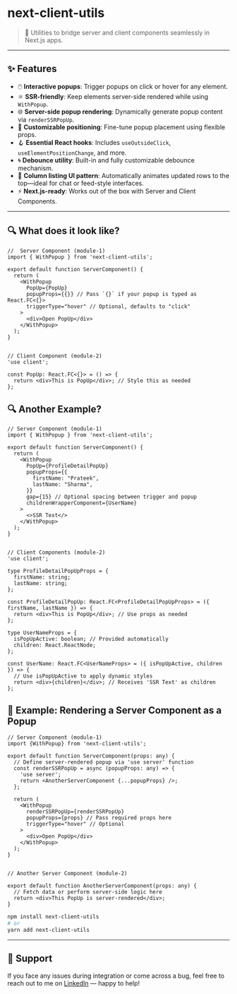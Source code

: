 # next-client-utils

> 🧩 Utilities to bridge server and client components seamlessly in Next.js apps.

---

## ✨ Features

- 🖱️ **Interactive popups**: Trigger popups on click or hover for any element.
- ⚛️ **SSR-friendly**: Keep elements server-side rendered while using `WithPopup`.
- 🌐 **Server-side popup rendering**: Dynamically generate popup content via `renderSSRPopUp`.
- 🎯 **Customizable positioning**: Fine-tune popup placement using flexible props.
- 🪝 **Essential React hooks**: Includes `useOutsideClick`, `useElementPositionChange`, and more.
- 🌀 **Debounce utility**: Built-in and fully customizable debounce mechanism.
- 🧱 **Column listing UI pattern**: Automatically animates updated rows to the top—ideal for chat or feed-style interfaces.
- ⚡ **Next.js-ready**: Works out of the box with Server and Client Components.

---

## 🔍 What does it look like?

```tsx
//  Server Component (module-1)
import { WithPopup } from 'next-client-utils';

export default function ServerComponent() {
  return (
    <WithPopup
      PopUp={PopUp}
      popupProps={{}} // Pass `{}` if your popup is typed as React.FC<{}>
      triggerType="hover" // Optional, defaults to "click"
    >
      <div>Open PopUp</div>
    </WithPopup>
  );
}


// Client Component (module-2)
'use client';

const PopUp: React.FC<{}> = () => {
  return <div>This is PopUp</div>; // Style this as needed
};
```

## 🔍 Another Example?


```tsx
// Server Component (module-1)
import { WithPopup } from 'next-client-utils';

export default function ServerComponent() {
  return (
    <WithPopup
      PopUp={ProfileDetailPopUp}
      popupProps={{
        firstName: "Prateek",
        lastName: "Sharma",
      }}
      gap={15} // Optional spacing between trigger and popup
      childrenWrapperComponent={UserName}
    >
      <>SSR Text</>
    </WithPopup>
  );
}


// Client Components (module-2)
'use client';

type ProfileDetailPopUpProps = {
  firstName: string;
  lastName: string;
};

const ProfileDetailPopUp: React.FC<ProfileDetailPopUpProps> = ({ firstName, lastName }) => {
  return <div>This is PopUp</div>; // Use props as needed
};

type UserNameProps = {
  isPopUpActive: boolean; // Provided automatically
  children: React.ReactNode;
};

const UserName: React.FC<UserNameProps> = ({ isPopUpActive, children }) => {
  // Use isPopUpActive to apply dynamic styles
  return <div>{children}</div>; // Receives 'SSR Text' as children
};
```

## 🧠 Example: Rendering a Server Component as a Popup

```tsx
// Server Component (module-1)
import {WithPopup} from 'next-client-utils';

export default function ServerComponent(props: any) {
  // Define server-rendered popup via 'use server' function
  const renderSSRPopUp = async (popupProps: any) => {
    'use server';
    return <AnotherServerComponent {...popupProps} />;
  };

  return (
    <WithPopup
      renderSSRPopUp={renderSSRPopUp}
      popupProps={props} // Pass required props here
      triggerType="hover" // Optional
    >
      <div>Open PopUp</div>
    </WithPopup>
  );
}


// Another Server Component (module-2)

export default function AnotherServerComponent(props: any) {
  // Fetch data or perform server-side logic here
  return <div>This PopUp is server-rendered</div>;
}

```

```bash
npm install next-client-utils
# or
yarn add next-client-utils

```


---

## 🤝 Support

If you face any issues during integration or come across a bug, feel free to reach out to me on [LinkedIn](https://www.linkedin.com/in/prateekpixel) — happy to help!
